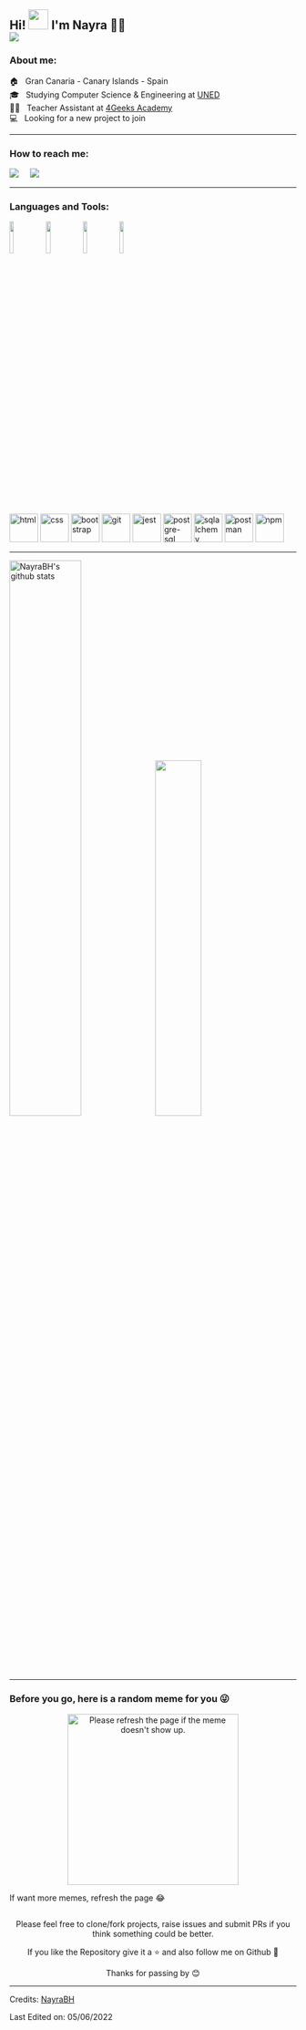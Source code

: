 <h2 vertical-align="baseline">Hi! <img src="https://media.giphy.com/media/hvRJCLFzcasrR4ia7z/giphy.gif" width="35"> I'm Nayra 🙋‍♀️<br> <a href="https://github.com/DenverCoder1/readme-typing-svg"><img src="https://readme-typing-svg.herokuapp.com?lines=Full+Stack+Web+Developer;Computer+Science+Student;Always%20learning%20new%20things&center=false&width=500&height=50"></a></h2>

<h3> About me: </h3>

🏠 &nbsp; Gran Canaria - Canary Islands - Spain
<br>
🎓 &nbsp; Studying Computer Science & Engineering at <a href="https://www.uned.es">UNED</a>
<br>
👩‍🏫 &nbsp; Teacher Assistant at <a href="https://4geeksacademy.com/">4Geeks Academy</a>
<br>
💻 &nbsp; Looking for a new project to join
<hr>


<h3>How to reach me:</h3>

<a href="https://www.linkedin.com/in/nayrabhernandez"><img src="https://img.shields.io/badge/linkedin-%230077B5.svg?&style=for-the-badge&logo=linkedin&logoColor=white" /></a>&nbsp;&nbsp;&nbsp;&nbsp;
<a href="mailto:nayrabhernandez@gmail.com"><img src="https://img.shields.io/badge/gmail-%23D14836.svg?&style=for-the-badge&logo=gmail&logoColor=white" /></a>&nbsp;&nbsp;&nbsp;&nbsp;
<hr>

<h3>Languages and Tools:</h3>

<p>
  <code><img width="12%" src="https://www.vectorlogo.zone/logos/javascript/javascript-ar21.svg"></code>
  <code><img width="12%" src="https://www.vectorlogo.zone/logos/reactjs/reactjs-ar21.svg"></code>
  <code><img width="12%" src="https://www.vectorlogo.zone/logos/python/python-ar21.svg"></code>
  <code><img width="12%" src="https://www.vectorlogo.zone/logos/pocoo_flask/pocoo_flask-ar21.svg"></code>
  <br />
</p>
<br>
<p align="left">
  <img src="https://cdn.jsdelivr.net/gh/devicons/devicon/icons/html5/html5-original.svg" alt="html" width="50" height="50"/>
  <img src="https://cdn.jsdelivr.net/gh/devicons/devicon/icons/css3/css3-original.svg" alt="css" width="50" height="50"/>
  <img src="https://cdn.jsdelivr.net/gh/devicons/devicon/icons/bootstrap/bootstrap-plain-wordmark.svg" alt="bootstrap" width="50" height="50"/>
  <img src="https://cdn.jsdelivr.net/gh/devicons/devicon/icons/git/git-original.svg" alt="git" width="50" height="50"/>
  <img src="https://cdn.jsdelivr.net/gh/devicons/devicon/icons/jest/jest-plain.svg" alt="jest" width="50" height="50"/>
  <img src="https://cdn.jsdelivr.net/gh/devicons/devicon/icons/postgresql/postgresql-original-wordmark.svg" alt="postgre-sql" width="50" height="50"/>
  <img src="https://cdn.jsdelivr.net/gh/devicons/devicon/icons/sqlalchemy/sqlalchemy-original.svg" alt="sqlalchemy" width="50" height="50" />
  <img src="https://www.vectorlogo.zone/logos/getpostman/getpostman-icon.svg" alt="postman" width="50" height="50"/>
  <img src="https://cdn.jsdelivr.net/gh/devicons/devicon/icons/npm/npm-original-wordmark.svg" alt="npm" width="50" height="50"/>

</p>
<hr>
<p align="left">
<img width="50%" alt="NayraBH's github stats" src="https://github-readme-stats.vercel.app/api?username=nayrabh&show_icons=true&hide_border=true&theme=graywhite&icon_color=FFE300&hide=issues" />
<img width="40%" src="https://github-readme-stats.vercel.app/api/top-langs/?username=nayrabh&layout=compact&hide_border=true&theme=graywhite">
</p>
<hr>

<h3>Before you go, here is a random meme for you 😜 </h3>
<div align="center"><a href="https://github.com/techytushar/random-memer"><img src='https://random-memer.herokuapp.com/' title="Meme" alt="Please refresh the page if the meme doesn't show up." height="300"></a></div>

<p> If want more memes, refresh the page 😂 </p>

##
<p align="center">Please feel free to clone/fork projects, raise issues and submit PRs if you think something could be better. </p>
<p align="center">If you like the Repository give it a ⭐ and also follow me on Github 🥰</p>
<p align="center">Thanks for passing by 😊 </p>

<hr>
Credits: <a href="https://github.com/nayrabh">NayraBH</a>

Last Edited on: 05/06/2022
